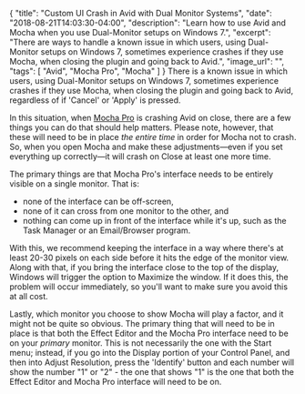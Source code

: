 {
  "title": "Custom UI Crash in Avid with Dual Monitor Systems",
  "date": "2018-08-21T14:03:30-04:00",
  "description": "Learn how to use Avid and Mocha when you use Dual-Monitor setups on Windows 7.",
  "excerpt": "There are ways to handle a known issue in which users, using Dual-Monitor setups on Windows 7, sometimes experience crashes if they use Mocha, when closing the plugin and going back to Avid.",
  "image_url": "",
  "tags": [
    "Avid",
    "Mocha Pro",
    "Mocha"
  ]
}
There is a known issue in which users, using Dual-Monitor setups on Windows 7, sometimes experience crashes if they use Mocha, when closing the plugin and going back to Avid, regardless of if 'Cancel' or 'Apply' is pressed.

In this situation, when [Mocha Pro](/products/mocha-pro/) is crashing Avid on close, there are a few things you can do that should help matters. Please note, however, that these will need to be in place _the entire time_ in order for Mocha not to crash. So, when you open Mocha and make these adjustments—even if you set everything up correctly—it will crash on Close at least one more time.

The primary things are that Mocha Pro's interface needs to be entirely visible on a single monitor. That is:

* none of the interface can be off-screen, 
* none of it can cross from one monitor to the other, and 
* nothing can come up in front of the interface while it's up, such as the Task Manager or an Email/Browser program.

With this, we recommend keeping the interface in a way where there's at least 20-30 pixels on each side before it hits the edge of the monitor view. Along with that, if you bring the interface close to the top of the display, Windows will trigger the option to Maximize the window. If it does this, the problem will occur immediately, so you'll want to make sure you avoid this at all cost.

Lastly, which monitor you choose to show Mocha will play a factor, and it might not be quite so obvious. The primary thing that will need to be in place is that both the Effect Editor and the Mocha Pro interface need to be on your _primary_ monitor. This is not necessarily the one with the Start menu; instead, if you go into the Display portion of your Control Panel, and then into Adjust Resolution, press the 'Identify' button and each number will show the number "1" or "2" - the one that shows "1" is the one that both the Effect Editor and Mocha Pro interface will need to be on.